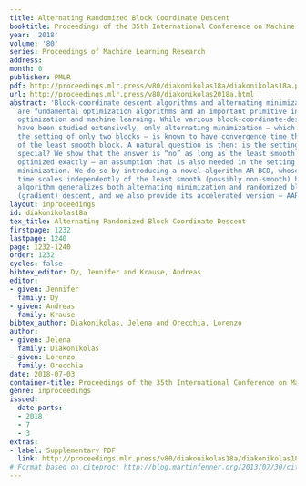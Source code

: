 ```yaml
---
title: Alternating Randomized Block Coordinate Descent
booktitle: Proceedings of the 35th International Conference on Machine Learning
year: '2018'
volume: '80'
series: Proceedings of Machine Learning Research
address: 
month: 0
publisher: PMLR
pdf: http://proceedings.mlr.press/v80/diakonikolas18a/diakonikolas18a.pdf
url: http://proceedings.mlr.press/v80/diakonikolas2018a.html
abstract: 'Block-coordinate descent algorithms and alternating minimization methods
  are fundamental optimization algorithms and an important primitive in large-scale
  optimization and machine learning. While various block-coordinate-descent-type methods
  have been studied extensively, only alternating minimization – which applies to
  the setting of only two blocks – is known to have convergence time that scales independently
  of the least smooth block. A natural question is then: is the setting of two blocks
  special? We show that the answer is “no” as long as the least smooth block can be
  optimized exactly – an assumption that is also needed in the setting of alternating
  minimization. We do so by introducing a novel algorithm AR-BCD, whose convergence
  time scales independently of the least smooth (possibly non-smooth) block. The basic
  algorithm generalizes both alternating minimization and randomized block coordinate
  (gradient) descent, and we also provide its accelerated version – AAR-BCD.'
layout: inproceedings
id: diakonikolas18a
tex_title: Alternating Randomized Block Coordinate Descent
firstpage: 1232
lastpage: 1240
page: 1232-1240
order: 1232
cycles: false
bibtex_editor: Dy, Jennifer and Krause, Andreas
editor:
- given: Jennifer
  family: Dy
- given: Andreas
  family: Krause
bibtex_author: Diakonikolas, Jelena and Orecchia, Lorenzo
author:
- given: Jelena
  family: Diakonikolas
- given: Lorenzo
  family: Orecchia
date: 2018-07-03
container-title: Proceedings of the 35th International Conference on Machine Learning
genre: inproceedings
issued:
  date-parts:
  - 2018
  - 7
  - 3
extras:
- label: Supplementary PDF
  link: http://proceedings.mlr.press/v80/diakonikolas18a/diakonikolas18a-supp.pdf
# Format based on citeproc: http://blog.martinfenner.org/2013/07/30/citeproc-yaml-for-bibliographies/
---
```


